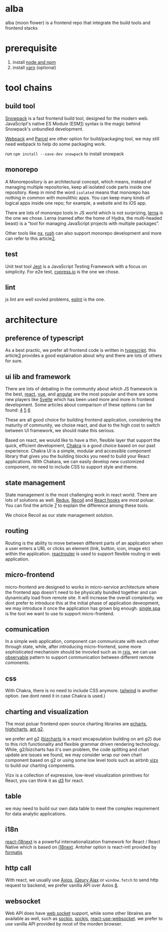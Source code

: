 # alba
alba (moon flower) is a frontend repo that integrate the build tools and frontend stacks 

# prerequisite

1. install [node and npm](https://treehouse.github.io/installation-guides/mac/node-mac.html)
2. install [yarn](https://classic.yarnpkg.com/en/docs/install/#mac-stable) (optional)

# tool chains

## build tool
[Snowpack](https://www.snowpack.dev/) is a fast frontend build tool, designed for the modern web. JavaScript's native ES Module (ESM[1](https://irian.to/blogs/what-are-cjs-amd-umd-and-esm-in-javascript/)) syntax is the magic behind Snowpack's unbundled development. 

[Webpack](https://webpack.js.org/) and [Parcel](https://parceljs.org/) are other option for build/packaging tool, we may still need webpack to help do some packaging work.

run `npm install --save-dev snowpack` to install snowpack

## monorepo
A Monorepository is an architectural concept, which means, instead of managing multiple repositories, keep all isolated code parts inside one repository. Keep in mind the word `isolated` means that monorepo has nothing in common with monolithic apps. You can keep many kinds of logical apps inside one repo; for example, a website and its iOS app.

There are lots of monorepo tools in JS world which is not surprizing, [lerna](https://github.com/lerna/lerna) is the one we chose. Lerna (named after the home of Hydra, the multi-headed beast) is a “tool for managing JavaScript projects with multiple packages”.

Other tools like [nx](https://nx.dev/react), [rush](https://rushjs.io/) can also support monorepo development and more can refer to this article[2](https://blog.bitsrc.io/11-tools-to-build-a-monorepo-in-2021-7ce904821cc2).

## test
Unit test tool [Jest](https://jestjs.io/) is a JavaScript Testing Framework with a focus on simplicity.
For e2e test, [cypress.io](https://www.cypress.io/) is the one we chose.  

## lint
js lint are well sovled problems, [eslint](https://eslint.org/) is the one.

# architecture

## preference of typescript
As a best practic, we prefer all frontend code is written in [typescript](https://www.typescriptlang.org/). this article[3](https://serokell.io/blog/why-typescript) provides a good explaination about why and there are lots of others for sure.

## ui lib and framework
There are lots of debating in the community about which JS framework is the best, [react](https://reactjs.org/), [vue](https://cn.vuejs.org/index.html), and [angular](https://angularjs.org/) are the most popular and there are some new players like [Svelte](https://svelte.dev/) which has been used more and more in frontend development.  Some articles about comparison of these options can be found: [4](https://www.codeinwp.com/blog/angular-vs-vue-vs-react/) [5](https://athemes.com/guides/angular-vs-react-vs-vue/) [6](https://blog.bitsrc.io/react-vs-sveltejs-the-war-between-virtual-and-real-dom-59cbebbab9e9)

These are all good choice for building frontend application, considering the maturity of community, we choise react, and due to the high cost to switch between UI framework, we should make this serious.


Based on react, we woiuld like to have a thin, flexible layer that support the quick, efficient development,  [Chakra](https://chakra-ui.com/) is a good choice based on our past experience. Chakra UI is a simple, modular and accessible component library that gives you the building blocks you need to build your React applications. With Chakara, we can easily develop new customized component, no need to include CSS to support style and theme.

## state management
State management is the most challenging work in react world.  There are lots of solutions as well. [Redux](https://redux.js.org/), [Recoil](https://recoiljs.org/) and [React hooks](https://reactjs.org/docs/hooks-intro.html) are most poluar. You can find the article [7](https://dev.to/workshub/state-management-battle-in-react-2021-hooks-redux-and-recoil-2am0) to explain the difference among these tools.

We choice Recoil as our state management solution.

## routing
Routing is the ability to move between different parts of an application when a user enters a URL or clicks an element (link, button, icon, image etc) within the application. [reactrouter](https://reactrouter.com/) is used to support flexible routing in web application.

## micro-frontend
micro-frontend are designed to works in micro-service architecture where the frontend app doesn't need to be physically bundled together and can dynamically load from remote site.  It will increase the overall complexity.  we dont prefer to introduce this at the initial phase of application deveopment, we may introduce it once the application has grown big enough.  [single spa](https://single-spa.js.org/) is the tool we want to use to support micro-frontend.

## comunication
In a simple web application, component can communicate with each other through state, while, after introducing micro-frontend, some more sophisticated mechanisim should be invovled such as in [rxjs](https://rxjs.dev/), we can use [observable](https://rxjs.dev/guide/observable) pattern to support communication between different remote comonents.

## css
With Chakra, there is no need to include CSS anymore.
[tailwind](https://tailwindcss.com/) is another option. (we dont need it in case Chakra is used.)

## charting and visualization
The most poluar frontend open source charting libraries are [echarts](https://echarts.apache.org/en/index.html), [highcharts](https://www.highcharts.com/), [ant g2](https://g2.antv.vision/en).  

we prefer ant g2 ([bizcharts](https://bizcharts.net/) is a react encapsulation building on ant g2) due to this rich functionality and flexible grammar driven rendering technology. While, g2/bizcharts has it's own problem, the code splitting and chart update are issues we found, we may consider wrap our own chart component based on g2 or using some low level tools such as airbnb [vizx](https://airbnb.io/visx/) to build our charting components.

Vizx is a collection of expressive, low-level visualization primitives for React, you can think it as [d3](https://d3js.org/) for react.

## table
we may need to build our own data table to meet the complex requirement for data analytic applications.

## i18n
[react-i18next](https://github.com/i18next/react-i18next) is a powerful internationalization framework for React / React Native which is based on [i18next](https://www.i18next.com/). Antoher option is react-intl provided by [formatjs](https://formatjs.io/)

## http call
With react, we usually use [Axios](https://github.com/axios/axios), [jQeury Ajax](https://api.jquery.com/jquery.ajax/) or `window.fetch` to send http request to backend, we prefer vanilla API over Axios [8](https://blog.logrocket.com/axios-or-fetch-api/).


## websocket
Web API does have [web socket](https://developer.mozilla.org/en-US/docs/Web/API/WebSocket) support, while some other libraires are available as well, such as [sockio](https://socket.io/), [sockjs](https://github.com/sockjs), [react-use-websocket](https://github.com/robtaussig/react-use-websocket).  we prefer to use vanilla API provided by most of the morden browser.